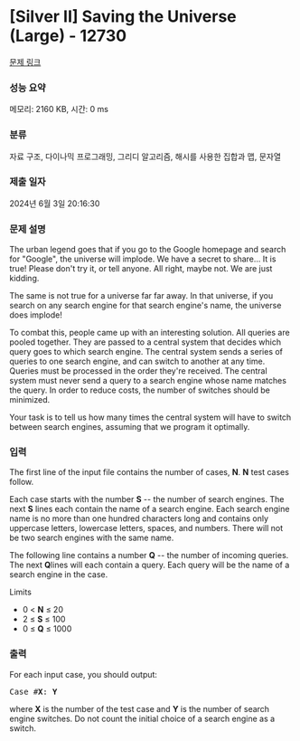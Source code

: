 # [Silver II] Saving the Universe (Large) - 12730 

[문제 링크](https://www.acmicpc.net/problem/12730) 

### 성능 요약

메모리: 2160 KB, 시간: 0 ms

### 분류

자료 구조, 다이나믹 프로그래밍, 그리디 알고리즘, 해시를 사용한 집합과 맵, 문자열

### 제출 일자

2024년 6월 3일 20:16:30

### 문제 설명

<p>The urban legend goes that if you go to the Google homepage and search for "Google", the universe will implode. We have a secret to share... It is true! Please don't try it, or tell anyone. All right, maybe not. We are just kidding.</p>

<p>The same is not true for a universe far far away. In that universe, if you search on any search engine for that search engine's name, the universe does implode!</p>

<p>To combat this, people came up with an interesting solution. All queries are pooled together. They are passed to a central system that decides which query goes to which search engine. The central system sends a series of queries to one search engine, and can switch to another at any time. Queries must be processed in the order they're received. The central system must never send a query to a search engine whose name matches the query. In order to reduce costs, the number of switches should be minimized.</p>

<p>Your task is to tell us how many times the central system will have to switch between search engines, assuming that we program it optimally.</p>

### 입력 

 <p>The first line of the input file contains the number of cases, <strong>N</strong>. <strong>N</strong> test cases follow.</p>

<p>Each case starts with the number <strong>S</strong> -- the number of search engines. The next <strong>S</strong> lines each contain the name of a search engine. Each search engine name is no more than one hundred characters long and contains only uppercase letters, lowercase letters, spaces, and numbers. There will not be two search engines with the same name.</p>

<p>The following line contains a number <strong>Q</strong> -- the number of incoming queries. The next <strong>Q</strong>lines will each contain a query. Each query will be the name of a search engine in the case.</p>

<p>Limits</p>

<ul>
	<li>0 < <strong>N</strong> ≤ 20</li>
	<li>2 ≤ <strong>S</strong> ≤ 100</li>
	<li>0 ≤ <strong>Q</strong> ≤ 1000</li>
</ul>

### 출력 

 <p>For each input case, you should output:</p>

<pre>Case #<strong>X</strong>: <strong>Y</strong></pre>

<p>where <strong>X</strong> is the number of the test case and <strong>Y</strong> is the number of search engine switches. Do not count the initial choice of a search engine as a switch.</p>

